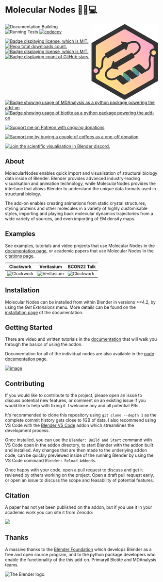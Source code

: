 # Molecular Nodes 🧬🍝💻

<img src="docs/images/logo.png" align="right" style = "height:250px;"/>


![Documentation Building](https://github.com/bradyajohnston/molecularnodes/actions/workflows/docs.yml/badge.svg) ![Running Tests](https://github.com/bradyajohnston/molecularnodes/actions/workflows/tests.yml/badge.svg) [![codecov](https://codecov.io/gh/BradyAJohnston/MolecularNodes/branch/main/graph/badge.svg?token=ZB2SJFY8FU)](https://codecov.io/gh/BradyAJohnston/MolecularNodes)


<a href="https://www.github.com/bradyajohnston/MolecularNodes/releases"><img src="https://img.shields.io/github/v/release/bradyajohnston/molecularnodes" alt="Badge displaying license, which is MIT." style="height:20px"/></a> <a href="https://www.github.com/bradyajohnston/MolecularNodes/releases"><img src="https://img.shields.io/github/downloads/BradyAJohnston/MolecularNodes/total.svg" alt="Repo total downloads count." style="height:20px"/></a> <a href="https://www.buymeacoffee.com/bradyajohnston"><img src="https://img.shields.io/github/license/bradyajohnston/molecularnodes" alt="Badge displaying license, which is MIT." style="height:20px"/></a> <a href="https://www.buymeacoffee.com/bradyajohnston"><img src="https://img.shields.io/github/stars/bradyajohnston/molecularnodes?style=social" alt="Badge displaying count of GitHub stars." style="height:20px"/></a>

<a href="https://pypi.org/project/biotite"><img src="https://img.shields.io/badge/powered%20by-Biotite-orange.svg" alt="Badge showing usage of MDAnalysis as a python package powering the add-on" style="height:20px"/></a> <a href="https://pypi.org/project/MDAnalysis"><img src="https://img.shields.io/badge/powered%20by-MDAnalysis-orange.svg" alt="Badge showing usage of biotite as a python package powering the add-on" style="height:20px"/></a>

 <a href="https://patreon.com/bradyajohnston"><img src="https://img.shields.io/endpoint.svg?url=https%3A%2F%2Fshieldsio-patreon.vercel.app%2Fapi%3Fusername%3Dbradyajohnston%26type%3Dpatrons&style=for-the-badge" alt="Support me on Patreon with ongoing donations" style="height:35px"/></a>

 <a href="https://buymeacoffee.com/bradyajohnston"><img src="https://img.shields.io/badge/Buy%20Me%20a%20Coffee-ffdd00?style=for-the-badge&logo=buy-me-a-coffee&logoColor=black" alt="Support me by buying a couple of coffees as a one-off donation" style="height:35px"/></a>


 <a href="https://discord.gg/fvw6vT3vY9"><img src="https://img.shields.io/badge/Discord-%235865F2.svg?style=for-the-badge&logo=discord&logoColor=white" alt="Join the scientific visualisation in Blender discord." style="height:35px"/></a>

## About

MolecularNodes enables quick import and visualisation of structural biology data inside of Blender. Blender provides advanced industry-leading visualisation and animation technology, while MolecularNodes provides the interface that allows Blender to understand the unique data formats used in structural biology.

The add-on enables creating animations from static crystal structures, styling proteins and other molecules in a variety of highly customisable styles, importing and playing back molecular dynamics trajectories from a wide variety of sources, and even importing of EM density maps.

## Examples

See examples, tutorials and video projects that use Molecular Nodes in the [documentation page](https://bradyajohnston.github.io/MolecularNodes/examples/), or academic papers that use Molecular Nodes in the [citations page](https://bradyajohnston.github.io/MolecularNodes/citations/).

| Clockwork | Veritasium | BCON22 Talk |
| --- | --- | --- |
| ![[Clockwork](https://www.youtube.com/watch?v=lv89fSt5jBY)](https://img.youtube.com/vi/lv89fSt5jBY/0.jpg) | ![[Veritasium](https://www.youtube.com/watch?v=P_fHJIYENdI)](https://img.youtube.com/vi/P_fHJIYENdI/0.jpg) | ![[Clockwork](https://www.youtube.com/watch?v=adhTmwYwOiA)](https://img.youtube.com/vi/adhTmwYwOiA/0.jpg) |

## Installation

Molecular Nodes can be installed from within Blender in versions >=4.2, by using the _Get Extensions_ menu. More details can be found on the [installation page](https://bradyajohnston.github.io/MolecularNodes/tutorials/installation.html) of the documentation.

## Getting Started

There are video and written tutorials in the [documentation](https://bradyajohnston.github.io/MolecularNodes/tutorials/) that will walk you through the basics of using the addon.

Documentation for all of the individual nodes are also available in the [node documentation](https://bradyajohnston.github.io/MolecularNodes/nodes/style.html) page.

[![image](https://user-images.githubusercontent.com/36021261/205629018-a6722f88-505e-4cb6-a641-8d423aa26963.png)](https://youtu.be/CvmFaRVmZRU)

## Contributing

If you would like to contribute to the project, please open an issue to discuss potential new features, or comment on an existing issue if you would like to help with fixing it. I welcome any and all potential PRs.

It's recommended to clone this repository using `git clone --depth 1` as the complete commit history gets close to 1GB of data. I also recommend using VS Code with the [Blender VS Code](https://github.com/JacquesLucke/blender_vscode) addon which streamlines the development process.

Once installed, you can use the `Blender: Build and Start` command with VS Code open in the addon directory, to start Blender with the addon built and installed. Any changes that are then made to the underlying addon code, can be quickly previewed inside of the running Blender by using the VS Code command `Blender: Reload Addonds`.

Once happy with your code, open a pull request to discuss and get it reviewed by others working on the project. Open a draft pull request early, or open an issue to discuss the scope and feasability of potential features.

## Citation

A paper has not yet been published on the addon, but if you use it in your academic work you can site it from Zenodo:

[![](https://zenodo.org/badge/485261976.svg)](https://zenodo.org/badge/latestdoi/485261976)

## Thanks

A massive thanks to the [Blender Foundation](https://blender.org) which develops Blender as a free and open source program, and to the python package developers who enable the functionality of the this add-on. Primaryil Biotite and MDAnalysis teams.

<img src="https://download.blender.org/branding/blender_logo.png" alt="The Blender logo." style="height:80px"/>
